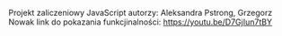 Projekt zaliczeniowy JavaScript
autorzy: Aleksandra Pstrong, Grzegorz Nowak
link do pokazania funkcjinalności: https://youtu.be/D7GjIun7tBY
